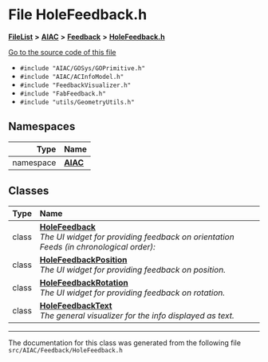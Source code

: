 

# File HoleFeedback.h



[**FileList**](files.md) **>** [**AIAC**](dir_21da83368f7816722f2b707a7b03c84f.md) **>** [**Feedback**](dir_2e808e595a766fe55342199a604574e7.md) **>** [**HoleFeedback.h**](HoleFeedback_8h.md)

[Go to the source code of this file](HoleFeedback_8h_source.md)



* `#include "AIAC/GOSys/GOPrimitive.h"`
* `#include "AIAC/ACInfoModel.h"`
* `#include "FeedbackVisualizer.h"`
* `#include "FabFeedback.h"`
* `#include "utils/GeometryUtils.h"`













## Namespaces

| Type | Name |
| ---: | :--- |
| namespace | [**AIAC**](namespaceAIAC.md) <br> |


## Classes

| Type | Name |
| ---: | :--- |
| class | [**HoleFeedback**](classAIAC_1_1HoleFeedback.md) <br>_The UI widget for providing feedback on orientation Feeds (in chronological order):_  |
| class | [**HoleFeedbackPosition**](classAIAC_1_1HoleFeedbackPosition.md) <br>_The UI widget for providing feedback on position._  |
| class | [**HoleFeedbackRotation**](classAIAC_1_1HoleFeedbackRotation.md) <br>_The UI widget for providing feedback on rotation._  |
| class | [**HoleFeedbackText**](classAIAC_1_1HoleFeedbackText.md) <br>_The general visualizer for the info displayed as text._  |



















































------------------------------
The documentation for this class was generated from the following file `src/AIAC/Feedback/HoleFeedback.h`

